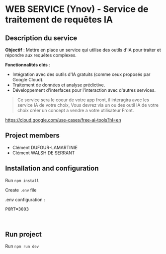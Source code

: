 # WEB SERVICE (Ynov) - Service de traitement de requêtes IA

## Description du service

**Objectif** : Mettre en place un service qui utilise des outils d'IA pour traiter et répondre aux requêtes complexes.

**Fonctionnalités clés** :

- Intégration avec des outils d'IA gratuits (comme ceux proposés par Google Cloud).
- Traitement de données et analyse prédictive.
- Développement d'interfaces pour l'interaction avec d'autres services.

> Ce service sera le coeur de votre app front, il interagira avec les service IA de votre choix, Vous devrez via un ou des outil IA de votre choix créer un concept a vendre a votre utilisateur Front.

https://cloud.google.com/use-cases/free-ai-tools?hl=en

## Project members

- Clément DUFOUR-LAMARTINIE
- Clément WALSH DE SERRANT

## Installation and configuration

Run `npm install`

Create `.env` file

.env configuration :

 <pre>
PORT=3003

 </pre>

## Run project

Run `npm run dev`
